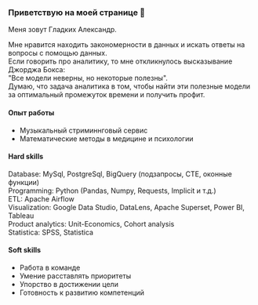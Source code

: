 ### Приветствую на моей странице 👋

Меня зовут Гладких Александр. 

Мне нравится находить закономерности в данных и искать ответы на вопросы с помощью данных.  <br />
Если говорить про аналитику, то мне откликнулось высказывание Джорджа Бокса: <br />
"Все модели неверны, но некоторые полезны". <br />
Думаю, что задача аналитика в том, чтобы найти эти полезные модели за оптимальный промежуток времени и получить профит. 

#### Опыт работы 
* Музыкальный стриминнговый сервис <br />
* Математические методы в медицине и психологии <br />

#### Hard skills
Database: MySql, PostgreSql, BigQuery (подзапросы, CTE, оконные функции) <br />
Programming: Python (Pandas, Numpy, Requests, Implicit и т.д.) <br />
ETL: Apache Airflow <br />
Visualization: Google Data Studio, DataLens, Apache Superset, Power BI, Tableau <br />
Product analytics: Unit-Economics, Cohort analysis <br />
Statistica: SPSS, Statistica <br />

#### Soft skills
* Работа в команде <br />
* Умение расставлять приоритеты <br />
* Упорство в достижении цели <br />
* Готовность к развитию компетенций <br />


<!--
**shon87/shon87** is a ✨ _special_ ✨ repository because its `README.md` (this file) appears on your GitHub profile.

Here are some ideas to get you started:

- 🔭 I’m currently working on ...
- 🌱 I’m currently learning ...
- 👯 I’m looking to collaborate on ...
- 🤔 I’m looking for help with ...
- 💬 Ask me about ...
- 📫 How to reach me: ...
- 😄 Pronouns: ...
- ⚡ Fun fact: ...
-->
